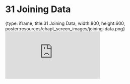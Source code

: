 # 31 Joining Data
 
{type: iframe, title:31 Joining Data, width:800, height:600, poster:resources/chapt_screen_images/joining-data.png}
![](https://datatrail-jhu.github.io/DataTrail/no_toc/joining-data.html)
 

 
